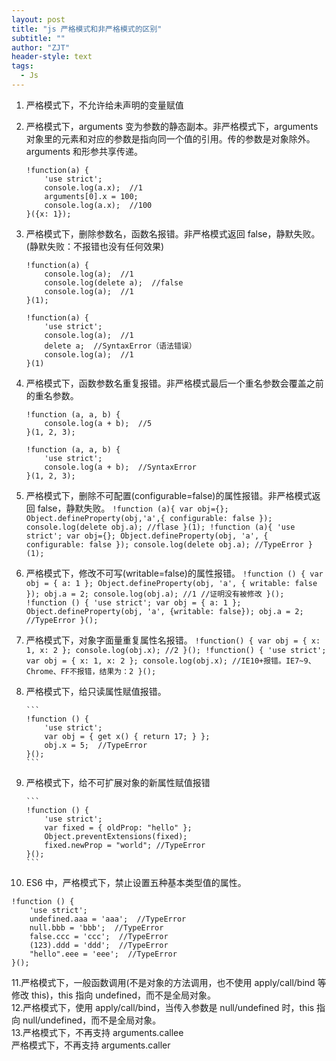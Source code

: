 ```yaml
---
layout: post
title: "js 严格模式和非严格模式的区别"
subtitle: ""
author: "ZJT"
header-style: text
tags:
  - Js
---
```


1.  严格模式下，不允许给未声明的变量赋值
2.  严格模式下，arguments 变为参数的静态副本。非严格模式下，arguments 对象里的元素和对应的参数是指向同一个值的引用。传的参数是对象除外。arguments 和形参共享传递。
    ```
    !function(a) {
    	'use strict';
    	console.log(a.x);  //1
    	arguments[0].x = 100;
    	console.log(a.x);  //100
    }({x: 1});
    ```
3.  严格模式下，删除参数名，函数名报错。非严格模式返回 false，静默失败。(静默失败：不报错也没有任何效果)

    ```
    !function(a) {
    	console.log(a);  //1
    	console.log(delete a);  //false
    	console.log(a);  //1
    }(1);

    !function(a) {
    	'use strict';
    	console.log(a);  //1
    	delete a;  //SyntaxError（语法错误）
    	console.log(a);  //1
    }(1)
    ```

4.  严格模式下，函数参数名重复报错。非严格模式最后一个重名参数会覆盖之前的重名参数。

    ```
    !function (a, a, b) {
        console.log(a + b);  //5
    }(1, 2, 3);

    !function (a, a, b) {
    	'use strict';
        console.log(a + b);  //SyntaxError
    }(1, 2, 3);
    ```

5.  严格模式下，删除不可配置(configurable=false)的属性报错。非严格模式返回 false，静默失败。
    `!function (a){ var obj={}; Object.defineProperty(obj,'a',{ configurable: false }); console.log(delete obj.a); //flase }(1); !function (a){ 'use strict'; var obj={}; Object.defineProperty(obj, 'a', { configurable: false }); console.log(delete obj.a); //TypeError }(1);`
6.  严格模式下，修改不可写(writable=false)的属性报错。
    `!function () { var obj = { a: 1 }; Object.defineProperty(obj, 'a', { writable: false }); obj.a = 2; console.log(obj.a); //1 //证明没有被修改 }(); !function () { 'use strict'; var obj = { a: 1 }; Object.defineProperty(obj, 'a', {writable: false}); obj.a = 2; //TypeError }();`
7.  严格模式下，对象字面量重复属性名报错。
    `!function() { var obj = { x: 1, x: 2 }; console.log(obj.x); //2 }(); !function() { 'use strict'; var obj = { x: 1, x: 2 }; console.log(obj.x); //IE10+报错。IE7~9、Chrome、FF不报错，结果为：2 }();`
8.  严格模式下，给只读属性赋值报错。

        ```
        !function () {
            'use strict';
            var obj = { get x() { return 17; } };
        	obj.x = 5;  //TypeError
        }();
        ```

9.  严格模式下，给不可扩展对象的新属性赋值报错

        ```
        !function () {
        	'use strict';
            var fixed = { oldProp: "hello" };
            Object.preventExtensions(fixed);
            fixed.newProp = "world"; //TypeError
        }();
        ```

10. ES6 中，严格模式下，禁止设置五种基本类型值的属性。

```
!function () {
	'use strict';
    undefined.aaa = 'aaa';  //TypeError
    null.bbb = 'bbb';  //TypeError
    false.ccc = 'ccc';  //TypeError
    (123).ddd = 'ddd';  //TypeError
    "hello".eee = 'eee';  //TypeError
}();
```

11.严格模式下，一般函数调用(不是对象的方法调用，也不使用 apply/call/bind 等修改 this)，this 指向 undefined，而不是全局对象。  
12.严格模式下，使用 apply/call/bind，当传入参数是 null/undefined 时，this 指向 null/undefined，而不是全局对象。  
13.严格模式下，不再支持 arguments.callee  
 严格模式下，不再支持 arguments.caller
